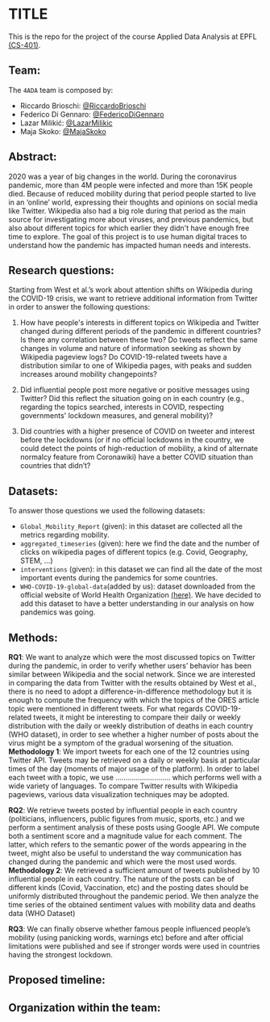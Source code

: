 # TITLE
This is the repo for the project of the course Applied Data Analysis at EPFL [(CS-401)](https://dlab.epfl.ch/teaching/fall2022/cs401/).

## Team:
The `4ADA` team is composed by:
- Riccardo Brioschi: [@RiccardoBrioschi](https://github.com/RiccardoBrioschi)  
- Federico Di Gennaro: [@FedericoDiGennaro](https://github.com/FedericoDiGennaro)  
- Lazar Milikić: [@LazarMilikic](https://github.com/Lemmy00) <br/>
- Maja Skoko: [@MajaSkoko](https://github.com/s-maja)

## Abstract: 
2020 was a year of big changes in the world. During the coronavirus pandemic, more than 4M people were infected and more than 15K people died. Because of reduced mobility during that period people started to live in an ‘online’ world, expressing their thoughts and opinions on social media like Twitter. Wikipedia also had a big role during that period as the main source for investigating more about viruses, and previous pandemics, but also about different topics for which earlier they didn't have enough free time to explore.
The goal of this project is to use human digital traces to understand how the pandemic has impacted human needs and interests.

## Research questions:
Starting from West et al.’s work about attention shifts on Wikipedia during the COVID-19 crisis, we want to retrieve additional information from Twitter in order to answer the following questions:

1) How have people's interests in different topics on Wikipedia and Twitter changed during different periods of the pandemic in different countries? Is there any correlation between these two? Do tweets reflect the same changes in volume and nature of information seeking as shown by Wikipedia pageview logs? Do COVID-19-related tweets have a distribution similar to one of Wikipedia pages, with peaks and sudden increases around mobility changepoints?

2) Did influential people post more negative or positive messages using Twitter? Did this reflect the situation going on in each country (e.g., regarding the topics searched, interests in COVID, respecting governments' lockdown measures, and general mobility)?

3) Did countries with a higher presence of COVID on tweeter and interest before the lockdowns (or if no official lockdowns in the country, we could detect the points of high-reduction of mobility, a kind of alternate normalcy feature from Coronawiki) have a better COVID situation than countries that didn’t?

## Datasets:
To answer those questions we used the following datasets:
- `Global_Mobility_Report` (given): in this dataset are collected all the metrics regarding mobility.
- `aggregated_timeseries` (given): here we find the date and the number of clicks on wikipedia pages of different topics (e.g. Covid, Geography, STEM, ...)
- `interventions` (given): in this dataset we can find all the date of the most important events during the pandemics for some countries.  
- `WHO-COVID-19-global-data`(added by us): dataset downloaded from the official website of World Health Organization [(here)](https://covid19.who.int/data). We have decided to add this dataset to have a better understanding in our analysis on how pandemics was going.

## Methods:
**RQ1**: We want to analyze which were the most discussed topics on Twitter during the pandemic, in order to verify whether users’ behavior has been similar between Wikipedia and the social network. Since we are interested in comparing the data from Twitter with the results obtained by West et al., there is no need to adopt a difference-in-difference methodology but it is enough to compute the frequency with which the topics of the ORES article topic were mentioned in different tweets. For what regards COVID-19-related tweets, it might be interesting to compare their daily or weekly distribution with the daily or weekly distribution of deaths in each country (WHO dataset), in order to see whether a higher number of posts about the virus might be a symptom of the gradual worsening of the situation.  
**Methodology 1**: We import tweets for each one of the 12 countries using Twitter API. Tweets may be retrieved on a daily or weekly basis at particular times of the day (moments of major usage of the platform). In order to label each tweet with a topic, we use ........................... which performs well with a wide variety of languages. To compare Twitter results with Wikipedia pageviews, various data visualization techniques may be adopted.

**RQ2**: We retrieve tweets posted by influential people in each country (politicians, influencers, public figures from music, sports, etc.) and we perform a sentiment analysis of these posts using Google API. We compute both a sentiment score and a magnitude value for each comment. The latter, which refers to the semantic power of the words appearing in the tweet, might also be useful to understand the way communication has changed during the pandemic and which were the most used words.
**Methodology 2**: We retrieved a sufficient amount of tweets published by 10 influential people in each country. The nature of the posts can be of different kinds (Covid, Vaccination, etc)  and the posting dates should be uniformly distributed throughout the pandemic period. We then analyze the time series of the obtained sentiment values with mobility data and deaths data (WHO Dataset)

**RQ3**: We can finally observe whether famous people influenced people’s mobility (using panicking words, warnings etc) before and after official limitations were published and see if stronger words were used in countries having the strongest lockdown.


## Proposed timeline:

## Organization within the team:

